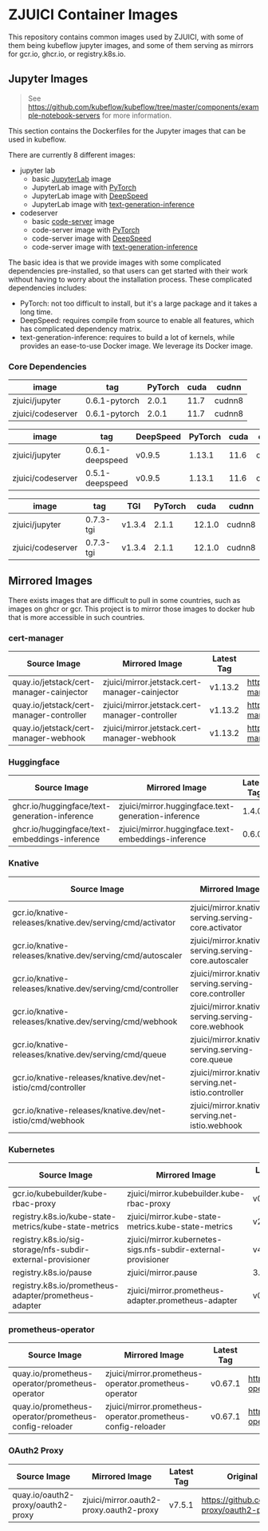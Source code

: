 # ZJUICI Container Images

This repository contains common images used by ZJUICI, with some of them being kubeflow jupyter images, and some of them serving as mirrors for gcr.io, ghcr.io, or registry.k8s.io.

## Jupyter Images

> See <https://github.com/kubeflow/kubeflow/tree/master/components/example-notebook-servers> for more information.

This section contains the Dockerfiles for the Jupyter images that can be used in kubeflow.

There are currently 8 different images:

- jupyter lab
  - basic [JupyterLab](https://github.com/jupyterlab/jupyterlab) image
  - JupyterLab image with [PyTorch](https://github.com/pytorch/pytorch)
  - JupyterLab image with [DeepSpeed](https://github.com/microsoft/DeepSpeed)
  - JupyterLab image with [text-generation-inference](https://github.com/huggingface/text-generation-inference)
- codeserver
  - basic [code-server](https://github.com/coder/code-server) image
  - code-server image with [PyTorch](https://github.com/pytorch/pytorch)
  - code-server image with [DeepSpeed](https://github.com/microsoft/DeepSpeed)
  - code-server image with [text-generation-inference](https://github.com/huggingface/text-generation-inference)

The basic idea is that we provide images with some complicated dependencies pre-installed, so that users can get started with their work without having to worry about the installation process. These complicated dependencies includes:

- PyTorch: not too difficult to install, but it's a large package and it takes a long time.
- DeepSpeed: requires compile from source to enable all features, which has complicated dependency matrix.
- text-generation-inference: requires to build a lot of kernels, while provides an ease-to-use Docker image. We leverage its Docker image.

### Core Dependencies

image | tag | PyTorch | cuda | cudnn
---|---|---|---|---
zjuici/jupyter | 0.6.1-pytorch | 2.0.1 | 11.7 | cudnn8
zjuici/codeserver | 0.6.1-pytorch | 2.0.1 | 11.7 | cudnn8

image | tag | DeepSpeed | PyTorch | cuda | cudnn
---|---|---|---|---|---
zjuici/jupyter | 0.6.1-deepspeed | v0.9.5 | 1.13.1 | 11.6 | cudnn8
zjuici/codeserver | 0.5.1-deepspeed | v0.9.5 | 1.13.1 | 11.6 | cudnn8

image | tag | TGI | PyTorch | cuda | cudnn
---|---|---|---|---|---
zjuici/jupyter | 0.7.3-tgi | v1.3.4 | 2.1.1 | 12.1.0 | cudnn8
zjuici/codeserver | 0.7.3-tgi | v1.3.4 | 2.1.1 | 12.1.0 | cudnn8

## Mirrored Images

There exists images that are difficult to pull in some countries, such as images on ghcr or gcr. This project is to mirror those images to docker hub that is more accessible in such countries.

### cert-manager

Source Image | Mirrored Image | Latest Tag | Original Repo
--- | --- | --- | ---
quay.io/jetstack/cert-manager-cainjector | zjuici/mirror.jetstack.cert-manager-cainjector | v1.13.2 | <https://github.com/cert-manager/cert-manager>
quay.io/jetstack/cert-manager-controller | zjuici/mirror.jetstack.cert-manager-controller | v1.13.2 | <https://github.com/cert-manager/cert-manager>
quay.io/jetstack/cert-manager-webhook | zjuici/mirror.jetstack.cert-manager-webhook | v1.13.2 | <https://github.com/cert-manager/cert-manager>

### Huggingface

Source Image | Mirrored Image | Latest Tag | Original Repo
--- | --- | --- | ---
ghcr.io/huggingface/text-generation-inference | zjuici/mirror.huggingface.text-generation-inference | 1.4.0 | <https://github.com/huggingface/text-generation-inference/>
ghcr.io/huggingface/text-embeddings-inference | zjuici/mirror.huggingface.text-embeddings-inference | 0.6.0 | <https://github.com/huggingface/text-embeddings-inference/>

### Knative

Source Image | Mirrored Image | Latest Tag | Original Repo
--- | --- | --- | ---
gcr.io/knative-releases/knative.dev/serving/cmd/activator | zjuici/mirror.knative-serving.serving-core.activator | v1.11.0 | <https://github.com/knative/serving/>
gcr.io/knative-releases/knative.dev/serving/cmd/autoscaler | zjuici/mirror.knative-serving.serving-core.autoscaler | v1.11.0 | <https://github.com/knative/serving/>
gcr.io/knative-releases/knative.dev/serving/cmd/controller | zjuici/mirror.knative-serving.serving-core.controller | v1.11.0 | <https://github.com/knative/serving/>
gcr.io/knative-releases/knative.dev/serving/cmd/webhook | zjuici/mirror.knative-serving.serving-core.webhook | v1.11.0 | <https://github.com/knative/serving/>
gcr.io/knative-releases/knative.dev/serving/cmd/queue | zjuici/mirror.knative-serving.serving-core.queue | v1.11.0 | <https://github.com/knative/serving/>
gcr.io/knative-releases/knative.dev/net-istio/cmd/controller | zjuici/mirror.knative-serving.net-istio.controller | v1.11.0 | <https://github.com/knative-extensions/net-istio/>
gcr.io/knative-releases/knative.dev/net-istio/cmd/webhook | zjuici/mirror.knative-serving.net-istio.webhook | v1.11.0 | <https://github.com/knative-extensions/net-istio/>

### Kubernetes

Source Image | Mirrored Image | Latest Tag | Original Repo
--- | --- | --- | ---
gcr.io/kubebuilder/kube-rbac-proxy | zjuici/mirror.kubebuilder.kube-rbac-proxy | v0.14.2 | <https://github.com/brancz/kube-rbac-proxy>
registry.k8s.io/kube-state-metrics/kube-state-metrics | zjuici/mirror.kube-state-metrics.kube-state-metrics | v2.9.2 | <https://github.com/kubernetes/kube-state-metrics>
registry.k8s.io/sig-storage/nfs-subdir-external-provisioner | zjuici/mirror.kubernetes-sigs.nfs-subdir-external-provisioner | v4.0.2 | <https://github.com/kubernetes-sigs/nfs-subdir-external-provisioner>
registry.k8s.io/pause | zjuici/mirror.pause | 3.8 | <https://github.com/kubernetes/kubernetes/tree/master/build/pause>
registry.k8s.io/prometheus-adapter/prometheus-adapter | zjuici/mirror.prometheus-adapter.prometheus-adapter | v0.11.1 | <https://github.com/kubernetes-sigs/prometheus-adapter>

### prometheus-operator

Source Image | Mirrored Image | Latest Tag | Original Repo
--- | --- | --- | ---
quay.io/prometheus-operator/prometheus-operator | zjuici/mirror.prometheus-operator.prometheus-operator | v0.67.1 | <https://github.com/prometheus-operator/prometheus-operator>
quay.io/prometheus-operator/prometheus-config-reloader | zjuici/mirror.prometheus-operator.prometheus-config-reloader | v0.67.1 | <https://github.com/prometheus-operator/prometheus-operator>

### OAuth2 Proxy

Source Image | Mirrored Image | Latest Tag | Original Repo
--- | --- | --- | ---
quay.io/oauth2-proxy/oauth2-proxy | zjuici/mirror.oauth2-proxy.oauth2-proxy | v7.5.1 | <https://github.com/oauth2-proxy/oauth2-proxy>
